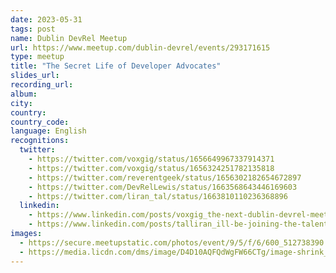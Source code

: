 ```yaml
---
date: 2023-05-31
tags: post
name: Dublin DevRel Meetup
url: https://www.meetup.com/dublin-devrel/events/293171615
type: meetup
title: "The Secret Life of Developer Advocates"
slides_url:
recording_url: 
album: 
city: 
country: 
country_code: 
language: English
recognitions:
  twitter:
    - https://twitter.com/voxgig/status/1656649967337914371
    - https://twitter.com/voxgig/status/1656324251782135818
    - https://twitter.com/reverentgeek/status/1656302182654672897
    - https://twitter.com/DevRelLewis/status/1663568643446169603
    - https://twitter.com/liran_tal/status/1663810110236368896
  linkedin:
    - https://www.linkedin.com/posts/voxgig_the-next-dublin-devrel-meetup-online-has-activity-7062049742549045249-J1BY?utm_source=share&utm_medium=member_desktop
    - https://www.linkedin.com/posts/talliran_ill-be-joining-the-talented-and-developer-activity-7064491090552197120-Kx1F?utm_source=share&utm_medium=member_desktop
images:
  - https://secure.meetupstatic.com/photos/event/9/5/f/6/600_512738390.webp?w=750
  - https://media.licdn.com/dms/image/D4D10AQFQdWgFW66CTg/image-shrink_800/0/1684305902280?e=1684951200&v=beta&t=ExM1WZO_EjgXD3Jpo8TrYpM1MIMq4iZGHIr88svZNr8
---
```

